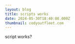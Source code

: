```yaml
---
layout: blog
title: scripts works
date: 2024-05-30T18:40:00.000Z
thumbnail: codyoutfleet.com
---
```

script works?
